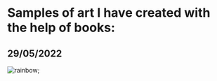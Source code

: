# Samples of art I have created with the help of books:

## 29/05/2022 
![rainbow](rainbow-spec2.png);